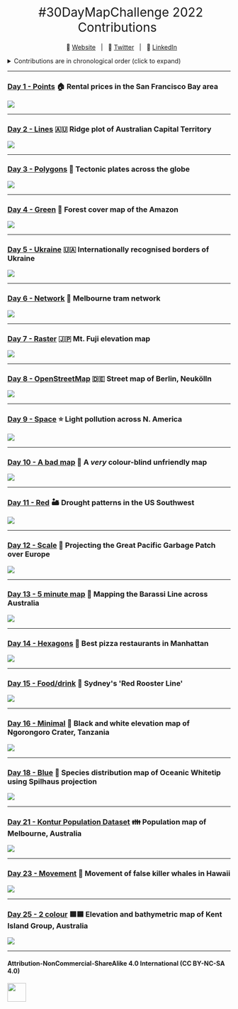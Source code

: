<h1 style="font-weight:normal" align="center">
  &nbsp;#30DayMapChallenge 2022 Contributions&nbsp;
</h1>

<div align="center">

&nbsp;&nbsp;&nbsp;:link: [Website][Website]&nbsp;&nbsp;&nbsp;|&nbsp;&nbsp;&nbsp;:speech_balloon: [Twitter][Twitter]&nbsp;&nbsp;&nbsp;|&nbsp;&nbsp;&nbsp;:necktie: [LinkedIn][LinkedIn]

</div>

<!--
Quick Link
-->

[Twitter]:https://twitter.com/ldbailey255/
[LinkedIn]:https://www.linkedin.com/in/liam-bailey-446823118/
[Website]:https://liamdbailey.com/

<details>
<summary>Contributions are in chronological order (click to expand)</summary>

<!-- toc -->
  - Day 1 - Points (*NOTE:* This is in a separate repo) [:house: Rental prices in the San Francisco Bay area](https://github.com/LiamDBailey/TidyTuesday/blob/master/plots/2022/Week27.png)
  - Day 2 - Lines [🇦🇺 Ridge plot of Australian Capital Territory](https://github.com/LiamDBailey/30DayMapChallenge_2022/blob/main/Day2/Day2_lines.png)
  - Day 3 - Polygons [:volcano: Tectonic plates across the globe](https://github.com/LiamDBailey/30DayMapChallenge_2022/blob/main/Day3/Day3_poly.png)
  - Day 4 - Green [:palm_tree: Forest cover map of the Amazon](https://github.com/LiamDBailey/30DayMapChallenge_2022/blob/main/Day4/Day4_green.png)
  - Day 5 - Ukraine [🇺🇦 Internationally recognised borders of Ukraine](https://github.com/LiamDBailey/30DayMapChallenge_2022/blob/main/Day5/Day5_Ukraine.png)
  - Day 6 - Network [:tram: Melbourne tram network](https://github.com/LiamDBailey/30DayMapChallenge_2022/blob/main/Day6/Day6_network.png)
  - Day 7 - Raster [🇯🇵 Mt. Fuji elevation map](https://github.com/LiamDBailey/30DayMapChallenge_2022/blob/main/Day7/Day7_raster.png)
  - Day 8 - OpenStreetMap [🇩🇪 Street map of Berlin, Neukölln](https://github.com/LiamDBailey/30DayMapChallenge_2022/blob/main/Day8/Day8_osm.png)
  - Day 9 - Space [:star: Light pollution across N. America](https://github.com/LiamDBailey/30DayMapChallenge_2022/blob/main/Day9/Day9_space.png)
  - Day 10 - A bad map [:eyes: A *very* colour-blind unfriendly map](https://github.com/LiamDBailey/30DayMapChallenge_2022/blob/main/Day10/Day10_badmap.png)
  - Day 11 - Red [:desert: Drought patterns in the US Southwest](https://github.com/LiamDBailey/TidyTuesday/blob/master/plots/2022/Week24_map.gif)
  - Day 12 - Scale [:ocean: Projecting the Great Pacific Garbage Patch over Europe](https://github.com/LiamDBailey/30DayMapChallenge_2022/blob/main/Day12/Day12_scale.png)
  - Day 13 - 5 minute map [:rugby_football: Mapping the Barassi Line across Australia](https://github.com/LiamDBailey/30DayMapChallenge_2022/blob/main/Day13/Day13_5min.png)
  - Day 14 - Hexagons [:pizza: Best pizza restaurants in Manhattan](https://github.com/LiamDBailey/TidyTuesday/blob/master/plots/2019/01_10_19.png)
  - Day 15 - Food/drink [:chicken: Sydney's 'Red Rooster Line'](https://github.com/LiamDBailey/30DayMapChallenge_2022/blob/main/Day15/Day15_food.png)
  - Day 16 - Minimal [:volcano: Black and white elevation map of Ngorongoro Crater, Tanzania](https://github.com/LiamDBailey/30DayMapChallenge_2022/blob/main/Day16/Day16_minimal.png)
  - Day 18 - Blue [:shark: Species distribution map of Oceanic Whitetip using Spilhaus projection](https://github.com/LiamDBailey/30DayMapChallenge_2022/blob/main/Day18/Day18_blue.png)
  - Day 21 - Kontur Population Dataset [:family: Population map of Melbourne, Australia](https://github.com/LiamDBailey/30DayMapChallenge_2022/blob/main/Day21/Day21_pop.png)
  - Day 23 - Movement [:whale: Movement of false killer whales in Hawaii](https://github.com/LiamDBailey/30DayMapChallenge_2022/blob/main/Day23/Day23_movement.png)
  - Day 25 - Movement [🟩🟦 Elevation and bathymetric map of Kent Island Group, Australia](https://github.com/LiamDBailey/30DayMapChallenge_2022/blob/main/Day25/Day25_2colour.png)  
  

<!-- tocstop -->

</details>

***

### [Day 1 - Points](https://github.com/LiamDBailey/TidyTuesday/blob/master/plots/2022/Week27.png) :house: Rental prices in the San Francisco Bay area

![](https://github.com/LiamDBailey/TidyTuesday/blob/master/plots/2022/Week27.png)

***

### [Day 2 - Lines](https://github.com/LiamDBailey/30DayMapChallenge_2022/blob/main/Day2/Day2_lines.png) 🇦🇺  Ridge plot of Australian Capital Territory

![](https://github.com/LiamDBailey/30DayMapChallenge_2022/blob/main/Day2/Day2_lines.png)

***

### [Day 3 - Polygons](https://github.com/LiamDBailey/30DayMapChallenge_2022/blob/main/Day3/Day3_poly.png) :volcano: Tectonic plates across the globe

![](https://github.com/LiamDBailey/30DayMapChallenge_2022/blob/main/Day3/Day3_poly.png)

***

### [Day 4 - Green](https://github.com/LiamDBailey/30DayMapChallenge_2022/blob/main/Day4/Day4_green.png) :palm_tree: Forest cover map of the Amazon

![](https://github.com/LiamDBailey/30DayMapChallenge_2022/blob/main/Day4/Day4_green.png)

***

### [Day 5 - Ukraine](https://github.com/LiamDBailey/30DayMapChallenge_2022/blob/main/Day5/Day5_Ukraine.png) 🇺🇦 Internationally recognised borders of Ukraine

![](https://github.com/LiamDBailey/30DayMapChallenge_2022/blob/main/Day5/Day5_Ukraine.png)

***

### [Day 6 - Network](https://github.com/LiamDBailey/30DayMapChallenge_2022/blob/main/Day6/Day6_network.png) :tram: Melbourne tram network

![](https://github.com/LiamDBailey/30DayMapChallenge_2022/blob/main/Day6/Day6_network.png)

***

### [Day 7 - Raster](https://github.com/LiamDBailey/30DayMapChallenge_2022/blob/main/Day7/Day7_raster.png) 🇯🇵 Mt. Fuji elevation map

![](https://github.com/LiamDBailey/30DayMapChallenge_2022/blob/main/Day7/Day7_raster.png)

***

### [Day 8 - OpenStreetMap](https://github.com/LiamDBailey/30DayMapChallenge_2022/blob/main/Day8/Day8_osm.png) 🇩🇪 Street map of Berlin, Neukölln

![](https://github.com/LiamDBailey/30DayMapChallenge_2022/blob/main/Day8/Day8_osm.png)

***

### [Day 9 - Space](https://github.com/LiamDBailey/30DayMapChallenge_2022/blob/main/Day9/Day9_space.png) :star: Light pollution across N. America

![](https://github.com/LiamDBailey/30DayMapChallenge_2022/blob/main/Day9/Day9_space.png)

***

### [Day 10 - A bad map](https://github.com/LiamDBailey/30DayMapChallenge_2022/blob/main/Day10/Day10_badmap.png) :eyes: A *very* colour-blind unfriendly map

![](https://github.com/LiamDBailey/30DayMapChallenge_2022/blob/main/Day10/Day10_badmap.png)

***

### [Day 11 - Red](https://github.com/LiamDBailey/TidyTuesday/blob/master/plots/2022/Week24_map.gif) :desert: Drought patterns in the US Southwest

![](https://github.com/LiamDBailey/TidyTuesday/blob/master/plots/2022/Week24_map.gif)

***

### [Day 12 - Scale](https://github.com/LiamDBailey/30DayMapChallenge_2022/blob/main/Day12/Day12_scale.png) :ocean: Projecting the Great Pacific Garbage Patch over Europe

![](https://github.com/LiamDBailey/30DayMapChallenge_2022/blob/main/Day12/Day12_scale.png)

***

### [Day 13 - 5 minute map](https://github.com/LiamDBailey/30DayMapChallenge_2022/blob/main/Day13/Day13_5min.png) :rugby_football: Mapping the Barassi Line across Australia

![](https://github.com/LiamDBailey/30DayMapChallenge_2022/blob/main/Day13/Day13_5min.png)

***

### [Day 14 - Hexagons](https://github.com/LiamDBailey/TidyTuesday/blob/master/plots/2019/01_10_19.png) :pizza: Best pizza restaurants in Manhattan

![](https://github.com/LiamDBailey/TidyTuesday/blob/master/plots/2019/01_10_19.png)

***

### [Day 15 - Food/drink](https://github.com/LiamDBailey/30DayMapChallenge_2022/blob/main/Day15/Day15_food.png) :chicken: Sydney's 'Red Rooster Line'

![](https://github.com/LiamDBailey/30DayMapChallenge_2022/blob/main/Day15/Day15_food.png)

***

### [Day 16 - Minimal](https://github.com/LiamDBailey/30DayMapChallenge_2022/blob/main/Day16/Day16_minimal.png) :volcano: Black and white elevation map of Ngorongoro Crater, Tanzania

![](https://github.com/LiamDBailey/30DayMapChallenge_2022/blob/main/Day16/Day16_minimal.png)

***

### [Day 18 - Blue](https://github.com/LiamDBailey/30DayMapChallenge_2022/blob/main/Day18/Day18_blue.png) :shark: Species distribution map of Oceanic Whitetip using Spilhaus projection

![](https://github.com/LiamDBailey/30DayMapChallenge_2022/blob/main/Day18/Day18_blue.png)

***

### [Day 21 - Kontur Population Dataset](https://github.com/LiamDBailey/30DayMapChallenge_2022/blob/main/Day21/Day21_pop.png) :family: Population map of Melbourne, Australia

![](https://github.com/LiamDBailey/30DayMapChallenge_2022/blob/main/Day21/Day21_pop.png)

***

### [Day 23 - Movement](https://github.com/LiamDBailey/30DayMapChallenge_2022/blob/main/Day23/Day23_movement.png) :whale: Movement of false killer whales in Hawaii

![](https://github.com/LiamDBailey/30DayMapChallenge_2022/blob/main/Day23/Day23_movement.png)

***

### [Day 25 - 2 colour](https://github.com/LiamDBailey/30DayMapChallenge_2022/blob/main/Day25/Day25_2colour.png) 🟩🟦 Elevation and bathymetric map of Kent Island Group, Australia

![](https://github.com/LiamDBailey/30DayMapChallenge_2022/blob/main/Day25/Day25_2colour.png)

***

#### Attribution-NonCommercial-ShareAlike 4.0 International (CC BY-NC-SA 4.0)
<div style="width:300px; height:200px">
<img src=https://camo.githubusercontent.com/00f7814990f36f84c5ea74cba887385d8a2f36be/68747470733a2f2f646f63732e636c6f7564706f7373652e636f6d2f696d616765732f63632d62792d6e632d73612e706e67 alt="" height="42">
</div>
